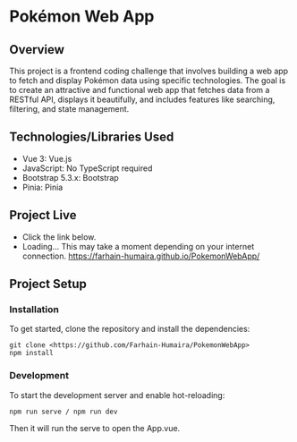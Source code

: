 # Pokémon Web App

## Overview
This project is a frontend coding challenge that involves building a web app to fetch and display Pokémon data using specific technologies. The goal is to create an attractive and functional web app that fetches data from a RESTful API, displays it beautifully, and includes features like searching, filtering, and state management.

## Technologies/Libraries Used
- Vue 3: Vue.js
- JavaScript: No TypeScript required
- Bootstrap 5.3.x: Bootstrap
- Pinia: Pinia

## Project Live
- Click the link below.
- Loading... This may take a moment depending on your internet connection.
https://farhain-humaira.github.io/PokemonWebApp/

## Project Setup
### Installation
To get started, clone the repository and install the dependencies:
```
git clone <https://github.com/Farhain-Humaira/PokemonWebApp>
npm install
```

### Development
To start the development server and enable hot-reloading:
```
npm run serve / npm run dev 
```

Then it will run the serve to open the App.vue.

